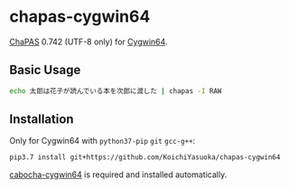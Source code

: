 # chapas-cygwin64

[ChaPAS](https://sites.google.com/site/yotarow/chapas) 0.742 (UTF-8 only) for [Cygwin64](https://www.cygwin.com/).

## Basic Usage

```sh
echo 太郎は花子が読んでいる本を次郎に渡した | chapas -I RAW
```

## Installation

Only for Cygwin64 with `python37-pip` `git` `gcc-g++`:

```sh
pip3.7 install git+https://github.com/KoichiYasuoka/chapas-cygwin64
```

[cabocha-cygwin64](https://github.com/KoichiYasuoka/cabocha-cygwin64) is required and installed automatically.

